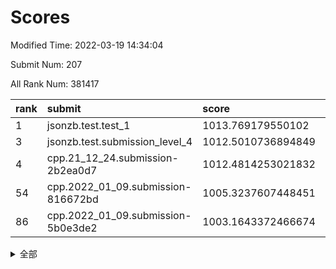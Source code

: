 # Scores

Modified Time: 2022-03-19 14:34:04

Submit Num: 207

All Rank Num: 381417

| rank |               submit               |       score        |       sigma        | pk_num |
| :--- | :--------------------------------- | :----------------- | :----------------- | :----- |
| 1    | jsonzb.test.test_1                 | 1013.769179550102  | 0.8153952538954709 | 7371   |
| 3    | jsonzb.test.submission_level_4     | 1012.5010736894849 | 0.8013570942386558 | 7368   |
| 4    | cpp.21_12_24.submission-2b2ea0d7   | 1012.4814253021832 | 0.7955332312041747 | 7366   |
| 54   | cpp.2022_01_09.submission-816672bd | 1005.3237607448451 | 0.7145515244480551 | 7371   |
| 86   | cpp.2022_01_09.submission-5b0e3de2 | 1003.1643372466674 | 0.7018426963734938 | 7374   |


<details>
<summary>全部</summary>

| rank |                 submit                 |       score        |       sigma        | pk_num |
| :--- | :------------------------------------- | :----------------- | :----------------- | :----- |
| 1    | jsonzb.test.test_1                     | 1013.769179550102  | 0.8153952538954709 | 7371   |
| 2    | gobigger.level_3.submission_level_3_40 | 1012.5196078214116 | 0.7825283677978083 | 7370   |
| 3    | jsonzb.test.submission_level_4         | 1012.5010736894849 | 0.8013570942386558 | 7368   |
| 4    | cpp.21_12_24.submission-2b2ea0d7       | 1012.4814253021832 | 0.7955332312041747 | 7366   |
| 5    | gobigger.level_3.submission_level_3_37 | 1011.892754380672  | 0.7723924332484849 | 7371   |
| 6    | gobigger.level_3.submission_level_3_46 | 1011.6251232558851 | 0.7739339282054207 | 7370   |
| 7    | gobigger.level_3.submission_level_3_15 | 1011.6172226988074 | 0.7643282791821485 | 7371   |
| 8    | gobigger.level_3.submission_level_3_29 | 1011.2981729708921 | 0.7866000326991142 | 7367   |
| 9    | gobigger.level_3.submission_level_3_17 | 1011.0533323960892 | 0.7759762249308615 | 7369   |
| 10   | gobigger.level_3.submission_level_3_5  | 1011.0363421466438 | 0.7721357014200307 | 7369   |
| 11   | gobigger.level_3.submission_level_3_41 | 1010.980465146692  | 0.7428459826528936 | 7366   |
| 12   | gobigger.level_3.submission_level_3_44 | 1010.9774115572794 | 0.7602585334040862 | 7368   |
| 13   | gobigger.level_3.submission_level_3_18 | 1010.9395309839571 | 0.7713022004097316 | 7363   |
| 14   | gobigger.level_3.submission_level_3_25 | 1010.9158733869453 | 0.7510105803240698 | 7368   |
| 15   | gobigger.level_3.submission_level_3_28 | 1010.8666712341665 | 0.7716943707978513 | 7376   |
| 16   | gobigger.level_3.submission_level_3_42 | 1010.7990247652161 | 0.7590327337110133 | 7366   |
| 17   | gobigger.level_3.submission_level_3_33 | 1010.7612710283427 | 0.7767231146741553 | 7374   |
| 18   | gobigger.level_3.submission_level_3_2  | 1010.7586421174067 | 0.7750873447078709 | 7365   |
| 19   | gobigger.level_3.submission_level_3_39 | 1010.7112923731528 | 0.7563782885189421 | 7375   |
| 20   | gobigger.level_3.submission_level_3_6  | 1010.550503262228  | 0.7538524248451509 | 7373   |
| 21   | gobigger.level_3.submission_level_3_27 | 1010.5016096005152 | 0.7657999427859911 | 7371   |
| 22   | gobigger.level_3.submission_level_3_3  | 1010.4913978125779 | 0.7634720151204935 | 7363   |
| 23   | gobigger.level_3.submission_level_3_21 | 1010.4476226867605 | 0.7800580612737784 | 7372   |
| 24   | gobigger.level_3.submission_level_3_34 | 1010.3666967048044 | 0.7570123200407093 | 7374   |
| 25   | gobigger.level_3.submission_level_3_24 | 1010.3088117507382 | 0.7785793725633651 | 7370   |
| 26   | gobigger.level_3.submission_level_3_10 | 1010.2267046847767 | 0.7890452119691403 | 7365   |
| 27   | gobigger.level_3.submission_level_3_4  | 1010.1981716203819 | 0.756456345238992  | 7368   |
| 28   | gobigger.level_3.submission_level_3_43 | 1010.171079304326  | 0.7557074071791289 | 7373   |
| 29   | gobigger.level_3.submission_level_3_22 | 1010.1077080433149 | 0.7600072852833722 | 7367   |
| 30   | gobigger.level_3.submission_level_3_48 | 1010.0028165475676 | 0.7589615053153327 | 7368   |
| 31   | gobigger.level_3.submission_level_3_36 | 1009.9891709856757 | 0.7793586742914473 | 7365   |
| 32   | gobigger.level_3.submission_level_3_12 | 1009.9451662851001 | 0.7543407439176327 | 7373   |
| 33   | gobigger.level_3.submission_level_3_31 | 1009.9338157860298 | 0.7613271699619543 | 7369   |
| 34   | gobigger.level_3.submission_level_3_14 | 1009.8938456036013 | 0.7663639659812954 | 7363   |
| 35   | gobigger.level_3.submission_level_3_11 | 1009.8509809243191 | 0.7445114098122468 | 7370   |
| 36   | gobigger.level_3.submission_level_3_8  | 1009.821238723778  | 0.755618775826409  | 7376   |
| 37   | gobigger.level_3.submission_level_3_20 | 1009.7782222657478 | 0.7464673053574096 | 7370   |
| 38   | gobigger.level_3.submission_level_3_23 | 1009.7601732332965 | 0.8019598912173513 | 7372   |
| 39   | gobigger.level_3.submission_level_3_9  | 1009.7342376163514 | 0.7594387601616647 | 7370   |
| 40   | gobigger.level_3.submission_level_3_26 | 1009.7162988899901 | 0.7707583183186696 | 7368   |
| 41   | gobigger.level_3.submission_level_3_30 | 1009.6682720607307 | 0.747158609992057  | 7371   |
| 42   | gobigger.level_3.submission_level_3_45 | 1009.6660598326456 | 0.7513916580157761 | 7374   |
| 43   | gobigger.level_3.submission_level_3_7  | 1009.5817665273219 | 0.7487509617882591 | 7373   |
| 44   | gobigger.level_3.submission_level_3_19 | 1009.5509043856862 | 0.7460809803784235 | 7366   |
| 45   | gobigger.level_3.submission_level_3_0  | 1009.5378730891645 | 0.7536479531434325 | 7367   |
| 46   | gobigger.level_3.submission_level_3_38 | 1009.4472324066365 | 0.7711315662152661 | 7373   |
| 47   | gobigger.level_3.submission_level_3_49 | 1009.2974772670519 | 0.7451931805044782 | 7374   |
| 48   | gobigger.level_3.submission_level_3_16 | 1008.9693674345938 | 0.7692588962539071 | 7367   |
| 49   | gobigger.level_3.submission_level_3_32 | 1008.9336404127022 | 0.7561010126952632 | 7370   |
| 50   | gobigger.level_3.submission_level_3_1  | 1008.9119001724977 | 0.7740609146934069 | 7370   |
| 51   | gobigger.level_3.submission_level_3_47 | 1008.8633208790864 | 0.7688145941884639 | 7369   |
| 52   | gobigger.level_3.submission_level_3_35 | 1008.6067355109338 | 0.7378079653933914 | 7373   |
| 53   | gobigger.level_3.submission_level_3_13 | 1008.510450464107  | 0.722123549708905  | 7369   |
| 54   | cpp.2022_01_09.submission-816672bd     | 1005.3237607448451 | 0.7145515244480551 | 7371   |
| 55   | gobigger.level_1.submission_level_1_34 | 1005.0912760438312 | 0.736696227774821  | 7373   |
| 56   | gobigger.level_1.submission_level_1_5  | 1004.8800182475183 | 0.7211611714224341 | 7364   |
| 57   | gobigger.level_1.submission_level_1_28 | 1004.7372744697519 | 0.7318381204876356 | 7369   |
| 58   | gobigger.level_1.submission_level_1_3  | 1004.6162823816693 | 0.7228645496994812 | 7371   |
| 59   | gobigger.level_1.submission_level_1_43 | 1004.5278171676543 | 0.7041712821065227 | 7376   |
| 60   | gobigger.level_1.submission_level_1_25 | 1004.1426296547514 | 0.722786407809271  | 7368   |
| 61   | gobigger.level_1.submission_level_1_26 | 1004.129884456312  | 0.7261864196314707 | 7373   |
| 62   | gobigger.level_1.submission_level_1_49 | 1004.0575989499686 | 0.7103124886783468 | 7368   |
| 63   | gobigger.level_1.submission_level_1_35 | 1004.0211810934886 | 0.7217688788984673 | 7369   |
| 64   | gobigger.level_1.submission_level_1_14 | 1003.8913826027981 | 0.7160477765579635 | 7370   |
| 65   | gobigger.level_1.submission_level_1_24 | 1003.8093254829126 | 0.7207825986091472 | 7368   |
| 66   | gobigger.level_1.submission_level_1_44 | 1003.680616303414  | 0.7255131328652523 | 7373   |
| 67   | gobigger.level_1.submission_level_1_22 | 1003.6693402514408 | 0.7095818423008168 | 7370   |
| 68   | gobigger.level_1.submission_level_1_46 | 1003.6587140416    | 0.7111485119473812 | 7366   |
| 69   | gobigger.level_1.submission_level_1_40 | 1003.6231452508347 | 0.7254727875203039 | 7367   |
| 70   | gobigger.level_1.submission_level_1_29 | 1003.6031881940702 | 0.721454177827945  | 7370   |
| 71   | gobigger.level_1.submission_level_1_32 | 1003.5909536003093 | 0.7137149529416965 | 7370   |
| 72   | gobigger.level_1.submission_level_1_45 | 1003.5718426979921 | 0.7136266796031021 | 7380   |
| 73   | gobigger.level_1.submission_level_1_7  | 1003.5702139513019 | 0.7167365561156438 | 7372   |
| 74   | gobigger.level_1.submission_level_1_16 | 1003.5599249581085 | 0.7327468436787566 | 7375   |
| 75   | gobigger.level_1.submission_level_1_13 | 1003.5384394192067 | 0.7222339459845672 | 7372   |
| 76   | gobigger.level_1.submission_level_1_36 | 1003.5025432860887 | 0.7273514609701919 | 7367   |
| 77   | gobigger.level_1.submission_level_1_37 | 1003.4476594073087 | 0.7064262799352536 | 7370   |
| 78   | gobigger.level_1.submission_level_1_9  | 1003.3739648866534 | 0.7153314579912218 | 7369   |
| 79   | gobigger.level_1.submission_level_1_38 | 1003.354853842568  | 0.7157431922483636 | 7365   |
| 80   | gobigger.level_1.submission_level_1_8  | 1003.3443762878086 | 0.706803453719464  | 7370   |
| 81   | gobigger.level_1.submission_level_1_6  | 1003.3431531690055 | 0.7206430988125636 | 7369   |
| 82   | gobigger.level_1.submission_level_1_19 | 1003.3382236741108 | 0.7252491534269362 | 7369   |
| 83   | gobigger.level_1.submission_level_1_39 | 1003.2964052384739 | 0.731328452446881  | 7367   |
| 84   | gobigger.level_1.submission_level_1_23 | 1003.261113930888  | 0.7358171730577876 | 7373   |
| 85   | gobigger.level_1.submission_level_1_33 | 1003.1745392523662 | 0.7145447956356555 | 7374   |
| 86   | cpp.2022_01_09.submission-5b0e3de2     | 1003.1643372466674 | 0.7018426963734938 | 7374   |
| 87   | gobigger.level_1.submission_level_1_1  | 1003.1458566143878 | 0.7275133957230722 | 7372   |
| 88   | gobigger.level_1.submission_level_1_20 | 1003.1268584351642 | 0.713542851494169  | 7368   |
| 89   | gobigger.level_1.submission_level_1_17 | 1002.99690107492   | 0.7104623205350095 | 7375   |
| 90   | gobigger.level_1.submission_level_1_18 | 1002.9206220729704 | 0.7172675453442832 | 7371   |
| 91   | gobigger.level_1.submission_level_1_10 | 1002.8466463436517 | 0.7245619116538733 | 7367   |
| 92   | gobigger.level_1.submission_level_1_15 | 1002.8074082024383 | 0.7257198544241233 | 7369   |
| 93   | gobigger.level_1.submission_level_1_4  | 1002.7668462490739 | 0.7070931284799751 | 7370   |
| 94   | gobigger.level_1.submission_level_1_27 | 1002.7061843424248 | 0.7079838556185312 | 7370   |
| 95   | gobigger.level_1.submission_level_1_21 | 1002.6615830343233 | 0.7208908358008709 | 7375   |
| 96   | gobigger.level_1.submission_level_1_12 | 1002.6108361096999 | 0.7208017622710813 | 7368   |
| 97   | gobigger.level_1.submission_level_1_48 | 1002.5241783028973 | 0.7113114528777891 | 7371   |
| 98   | gobigger.level_1.submission_level_1_31 | 1002.4547789944775 | 0.7149073128979138 | 7372   |
| 99   | gobigger.level_1.submission_level_1_11 | 1002.3541693645657 | 0.7157397504100529 | 7373   |
| 100  | gobigger.level_1.submission_level_1_0  | 1002.2748571159848 | 0.7206448335730048 | 7372   |
| 101  | gobigger.level_1.submission_level_1_42 | 1002.2427039421755 | 0.7140772128420417 | 7366   |
| 102  | gobigger.level_1.submission_level_1_47 | 1002.1010137755976 | 0.7083438751844229 | 7373   |
| 103  | gobigger.level_1.submission_level_1_2  | 1001.9839894849556 | 0.721136665033507  | 7372   |
| 104  | gobigger.level_1.submission_level_1_41 | 1001.8482455079915 | 0.7140717937277519 | 7374   |
| 105  | gobigger.level_1.submission_level_1_30 | 1001.5815536092733 | 0.7141316448822271 | 7374   |
| 106  | gobigger.random.submission_random_8    | 998.2269171260706  | 0.7046876122280404 | 7374   |
| 107  | gobigger.random.submission_random_2    | 997.4196658858185  | 0.7133219599557791 | 7370   |
| 108  | gobigger.random.submission_random_3    | 997.3347984950882  | 0.7109233930818244 | 7371   |
| 109  | gobigger.random.submission_random_5    | 997.1926989391334  | 0.7187266738065384 | 7374   |
| 110  | gobigger.random.submission_random_36   | 997.1181106261148  | 0.6953518769650738 | 7374   |
| 111  | gobigger.random.submission_random_0    | 996.97103149682    | 0.7099131204925297 | 7369   |
| 112  | gobigger.random.submission_random_28   | 996.6441178298242  | 0.703793754886075  | 7373   |
| 113  | gobigger.random.submission_random_16   | 996.5962266255259  | 0.7098166438791397 | 7372   |
| 114  | gobigger.random.submission_random_46   | 996.4922214850524  | 0.7262105640322737 | 7365   |
| 115  | gobigger.random.submission_random_26   | 996.4867674021207  | 0.716810290717934  | 7372   |
| 116  | gobigger.random.submission_random_31   | 996.4851715582037  | 0.7146368160167194 | 7377   |
| 117  | gobigger.random.submission_random_42   | 996.3705130346609  | 0.7212356950757418 | 7372   |
| 118  | gobigger.random.submission_random_22   | 996.2294241148537  | 0.7017292751631125 | 7371   |
| 119  | gobigger.random.submission_random_23   | 996.2010633935895  | 0.719581818264653  | 7365   |
| 120  | gobigger.random.submission_random_12   | 996.183707899324   | 0.7230352474150556 | 7368   |
| 121  | gobigger.random.submission_random_43   | 996.1745942866443  | 0.7129421868741836 | 7371   |
| 122  | gobigger.random.submission_random_17   | 996.1604571054127  | 0.7115488076545851 | 7366   |
| 123  | gobigger.random.submission_random_30   | 996.1129848205865  | 0.7071931454903796 | 7372   |
| 124  | gobigger.random.submission_random_47   | 996.0616866972011  | 0.6974068702285791 | 7372   |
| 125  | gobigger.random.submission_random_13   | 996.022412925843   | 0.720525911024178  | 7368   |
| 126  | gobigger.random.submission_random_48   | 995.9819438368389  | 0.7167024569175581 | 7370   |
| 127  | gobigger.random.submission_random_27   | 995.9689227657702  | 0.7140040489563105 | 7367   |
| 128  | gobigger.random.submission_random_41   | 995.947362826225   | 0.7078006951101444 | 7370   |
| 129  | gobigger.random.submission_random_39   | 995.9371707358201  | 0.7101761530915242 | 7369   |
| 130  | gobigger.random.submission_random_15   | 995.9336009728942  | 0.7341285722442538 | 7370   |
| 131  | gobigger.random.submission_random_11   | 995.9104047283477  | 0.6977888501237318 | 7370   |
| 132  | gobigger.random.submission_random_45   | 995.8877123228235  | 0.717322684614863  | 7373   |
| 133  | gobigger.random.submission_random_9    | 995.8838866598625  | 0.7135970484013715 | 7368   |
| 134  | gobigger.random.submission_random_49   | 995.8464648684675  | 0.6992236752679882 | 7369   |
| 135  | gobigger.random.submission_random_7    | 995.8076751903409  | 0.7051283366250937 | 7364   |
| 136  | gobigger.random.submission_random_10   | 995.7789435186295  | 0.7092432010744718 | 7375   |
| 137  | gobigger.random.submission_random_37   | 995.7603080158374  | 0.7188960320816971 | 7370   |
| 138  | gobigger.random.submission_random_24   | 995.7590900327763  | 0.7170379381091887 | 7371   |
| 139  | gobigger.random.submission_random_18   | 995.7257075204817  | 0.7179485472978613 | 7374   |
| 140  | gobigger.random.submission_random_33   | 995.7191348859059  | 0.7111002968057915 | 7373   |
| 141  | gobigger.random.submission_random_1    | 995.6664455862272  | 0.7128648256714435 | 7374   |
| 142  | gobigger.random.submission_random_44   | 995.5790461228942  | 0.7195569314855371 | 7371   |
| 143  | gobigger.random.submission_random_32   | 995.4968474730199  | 0.714145171718842  | 7365   |
| 144  | gobigger.random.submission_random_35   | 995.4628245888778  | 0.707690347149834  | 7370   |
| 145  | gobigger.random.submission_random_40   | 995.459037187948   | 0.711049997803593  | 7373   |
| 146  | gobigger.random.submission_random_25   | 995.3389856189751  | 0.7086872811149059 | 7370   |
| 147  | gobigger.random.submission_random_6    | 995.2681222581108  | 0.7153780385136161 | 7369   |
| 148  | gobigger.random.submission_random_14   | 995.2403021697471  | 0.7037893043438626 | 7369   |
| 149  | gobigger.random.submission_random_20   | 995.1672602902216  | 0.7128800667163193 | 7376   |
| 150  | gobigger.random.submission_random_21   | 994.9490937507396  | 0.7135106095363489 | 7366   |
| 151  | gobigger.random.submission_random_38   | 994.9406123414699  | 0.7218609219724139 | 7372   |
| 152  | gobigger.random.submission_random_4    | 994.9320878298807  | 0.7346508765744239 | 7374   |
| 153  | gobigger.random.submission_random_19   | 994.7649717829694  | 0.7361868499825989 | 7372   |
| 154  | gobigger.random.submission_random_34   | 994.7269059882889  | 0.7141857515941542 | 7372   |
| 155  | gobigger.random.submission_random_29   | 994.502965158675   | 0.7101209061592123 | 7369   |
| 156  | gobigger.level_2.submission_level_2_28 | 993.5700570497653  | 0.7332292687159374 | 7371   |
| 157  | gobigger.level_2.submission_level_2_29 | 993.1902342422572  | 0.7349232481006196 | 7370   |
| 158  | gobigger.level_2.submission_level_2_49 | 993.1291274025454  | 0.7569232209248646 | 7373   |
| 159  | gobigger.level_2.submission_level_2_5  | 993.047838789451   | 0.7426174112127414 | 7370   |
| 160  | gobigger.level_2.submission_level_2_22 | 993.0150299771517  | 0.7414248836988966 | 7375   |
| 161  | gobigger.level_2.submission_level_2_6  | 992.9416954080001  | 0.7385502456225873 | 7365   |
| 162  | gobigger.level_2.submission_level_2_10 | 992.9225722152568  | 0.7199091668772969 | 7370   |
| 163  | gobigger.level_2.submission_level_2_15 | 992.8717819925262  | 0.7465306509081524 | 7375   |
| 164  | gobigger.level_2.submission_level_2_46 | 992.7657367568345  | 0.7503718950741487 | 7371   |
| 165  | gobigger.level_2.submission_level_2_38 | 992.751405111589   | 0.7445525517384465 | 7373   |
| 166  | gobigger.level_2.submission_level_2_41 | 992.7110924833154  | 0.7472464615011355 | 7367   |
| 167  | gobigger.level_2.submission_level_2_7  | 992.6736953602738  | 0.7479899660418999 | 7367   |
| 168  | gobigger.level_2.submission_level_2_19 | 992.6449859179779  | 0.743101270176686  | 7375   |
| 169  | gobigger.level_2.submission_level_2_11 | 992.5968536071782  | 0.729979647842483  | 7369   |
| 170  | gobigger.level_2.submission_level_2_25 | 992.556755292984   | 0.7464479648576169 | 7369   |
| 171  | gobigger.level_2.submission_level_2_32 | 992.2401008707175  | 0.7417188466935661 | 7367   |
| 172  | gobigger.level_2.submission_level_2_2  | 992.2230668622884  | 0.7313819700155247 | 7375   |
| 173  | gobigger.level_2.submission_level_2_4  | 992.2112306404214  | 0.7318780134181098 | 7368   |
| 174  | gobigger.level_2.submission_level_2_45 | 992.1307276720395  | 0.745490865752835  | 7375   |
| 175  | gobigger.level_2.submission_level_2_26 | 992.0985281435675  | 0.7241046099592563 | 7365   |
| 176  | gobigger.level_2.submission_level_2_43 | 992.0947924054357  | 0.7590154139044778 | 7375   |
| 177  | gobigger.level_2.submission_level_2_34 | 992.0925231484246  | 0.7316206137219508 | 7368   |
| 178  | gobigger.level_2.submission_level_2_39 | 992.0705685886621  | 0.7376705438972334 | 7370   |
| 179  | gobigger.level_2.submission_level_2_33 | 992.052860364892   | 0.7417127043695595 | 7374   |
| 180  | gobigger.level_2.submission_level_2_37 | 991.9889430115223  | 0.7573965078007617 | 7367   |
| 181  | gobigger.level_2.submission_level_2_42 | 991.8738017343081  | 0.7443092534759925 | 7374   |
| 182  | gobigger.level_2.submission_level_2_31 | 991.8485373401821  | 0.7425832365016541 | 7370   |
| 183  | gobigger.level_2.submission_level_2_14 | 991.785780124729   | 0.7409134487126499 | 7374   |
| 184  | gobigger.level_2.submission_level_2_13 | 991.7413213559827  | 0.7596201659406041 | 7366   |
| 185  | gobigger.level_2.submission_level_2_44 | 991.730438709676   | 0.7612703939123117 | 7370   |
| 186  | gobigger.level_2.submission_level_2_24 | 991.6841493390693  | 0.7511611143517909 | 7377   |
| 187  | gobigger.level_2.submission_level_2_40 | 991.680910125637   | 0.756354561619988  | 7371   |
| 188  | gobigger.level_2.submission_level_2_30 | 991.564060410754   | 0.7530550134526303 | 7372   |
| 189  | gobigger.level_2.submission_level_2_1  | 991.5454960429128  | 0.7415553433877964 | 7374   |
| 190  | gobigger.level_2.submission_level_2_47 | 991.5323411710946  | 0.763429610549326  | 7373   |
| 191  | gobigger.level_2.submission_level_2_3  | 991.4497892083314  | 0.7301416154484762 | 7365   |
| 192  | gobigger.level_2.submission_level_2_36 | 991.3545079428451  | 0.756349877400268  | 7375   |
| 193  | gobigger.level_2.submission_level_2_9  | 991.3347004114902  | 0.7599003529393437 | 7364   |
| 194  | gobigger.level_2.submission_level_2_0  | 991.2958692765673  | 0.7477614831105123 | 7374   |
| 195  | gobigger.level_2.submission_level_2_27 | 991.2950615468324  | 0.7501228342041094 | 7371   |
| 196  | gobigger.level_2.submission_level_2_8  | 991.2065507007492  | 0.7472366213025003 | 7369   |
| 197  | gobigger.level_2.submission_level_2_48 | 991.2013515754566  | 0.7608012398854451 | 7377   |
| 198  | gobigger.level_2.submission_level_2_17 | 991.1788141892772  | 0.7565124609652517 | 7369   |
| 199  | gobigger.level_2.submission_level_2_16 | 991.0671140333237  | 0.7609810008708426 | 7372   |
| 200  | gobigger.level_2.submission_level_2_35 | 991.0670954175794  | 0.7547312876426253 | 7368   |
| 201  | gobigger.level_2.submission_level_2_20 | 990.918953847345   | 0.752137065333894  | 7370   |
| 202  | gobigger.level_2.submission_level_2_18 | 990.708972244542   | 0.7711969103823118 | 7368   |
| 203  | gobigger.level_2.submission_level_2_23 | 990.6627951132756  | 0.7659463622185284 | 7372   |
| 204  | gobigger.level_2.submission_level_2_21 | 990.5041054827304  | 0.7783920727341743 | 7368   |
| 205  | gobigger.level_2.submission_level_2_12 | 990.4132612609942  | 0.7578379935673093 | 7363   |
| 206  | gobigger.none.submission_none_0        | 977.5936265877469  | 1.3078560342312073 | 7370   |
| 207  | gobigger.none.submission_none_1        | 975.140818808165   | 1.5582037507005682 | 7377   |

</details>